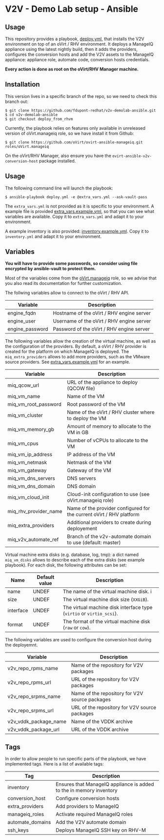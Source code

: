 # V2V - Demo Lab setup - Ansible

## Usage

This repository provides a playbook, [deploy.yml](../blob/master/deploy.yml),
that installs the V2V environment on top of an oVirt / RHV environment. It
deploys a ManageIQ appliance using the latest nightly build, then it adds the
providers, configures the conversion hosts and add the V2V assets to the
ManageIQ appliance: appliance role, automate code, conversion hosts
credentials.

__Every action is done as root on the oVirt/RHV Manager machine.__

## Installation

This version lives in a specific branch of the repo, so we need to check this
branch out:

```
$ git clone https://github.com/fdupont-redhat/v2v-demolab-ansible.git
$ cd v2v-demolab-ansible
$ git checkout deploy_from_rhvm
```

Currently, the playbook relies on features only available in unreleased version
of oVirt.manageiq role, so we have install it from Github:


```
$ git clone https://github.com/oVirt/ovirt-ansible-manageiq.git roles/oVirt.manageiq
```

On the oVirt/RHV Manager, also ensure you have the
`ovirt-ansible-v2v-conversion-host` package installed.

## Usage

The following command line will launch the playbook:

```
$ ansible-playbook deploy.yml -e @extra_vars.yml --ask-vault-pass
```

The `extra_vars.yml` is not provided as it is specific to your environment.
A example file is provided
[extra_vars.example.yml](../blob/deploy_from_rhvm/extra_vars.example.yml), so that you
can see what variables are available. Copy it to `extra_vars.yml` and adapt it
to your environment.

A example inventory is also provided:
[inventory.example.yml](../blob/deploy_from_rhvm/inventory.example.yml). Copy it to
`inventory.yml` and adapt it to your environment.

## Variables

__You will have to provide some passwords, so consider using file encrypted by
ansible-vault to protect them.__

Most of the variables come from the
[oVirt.manageiq](https://github.com/oVirt/ovirt-ansible-manageiq) role, so we
advise that you also read its documentation for further customization.

The follwing variables allow to connect to the oVirt / RHV API.

| Variable        | Description                               |
| --------------- | ----------------------------------------- |
| engine_fqdn     | Hostname of the oVirt / RHV engine server |
| engine_user     | Username of the oVirt / RHV engine server |
| engine_password | Password of the oVirt / RHV engine server |

The following variables allow the creation of the virtual machine, as well as
the configuration of the providers. By default, a oVirt / RHV provider is
created for the platform on which ManageIQ is deployed. The
`miq_extra_providers` allows to add more providers, such as the VMware source
providers. See [extra_vars.example.yml](../blob/master/extra_vars.example.yml)
for an example.

| Variable              | Description                                                          |
| --------------------- | -------------------------------------------------------------------- |
| miq_qcow_url          | URL of the appliance to deploy (QCOW file)                           |
| miq_vm_name           | Name of the VM                                                       |
| miq_vm_root_password  | Root password of the VM                                              |
| miq_vm_cluster        | Name of the oVirt / RHV cluster where to deploy the VM               |
| miq_vm_memory_gb      | Amount of memory to allocate to the VM in GB                         |
| miq_vm_cpus           | Number of vCPUs to allocate to the VM                                |
| miq_vm_ip_address     | IP address of the VM                                                 |
| miq_vm_netmask        | Netmask of the VM                                                    |
| miq_vm_gateway        | Gateway of the VM                                                    |
| miq_vm_dns_servers    | DNS servers                                                          |
| miq_vm_dns_domain     | DNS domain                                                           |
| miq_vm_cloud_init     | Cloud-init configuration to use (see oVirt.manageiq role)            |
| miq_rhv_provider_name | Name of the provider configured for the current oVirt / RHV platform |
| miq_extra_providers   | Additional providers to create during deployement                    |
| miq_v2v_automate_ref  | Branch of the v2v-automate domain to use (default: master)           |

Virtual machine extra disks (e.g. database, log, tmp): a dict named
`miq_vm_disks` allows to describe each of the extra disks (see example
playbook). For each disk, the following attributes can be set:

| Name      | Default value |  Description                                                         |
|-----------|---------------|----------------------------------------------------------------------|
| name      | UNDEF         | The name of the virtual machine disk. i                              |
| size      | UNDEF         | The virtual machine disk size (`XXGiB`).                             |
| interface | UNDEF         | The virtual machine disk interface type (`virtio` or `virtio_scsi`). |
| format    | UNDEF         | The format of the virtual machine disk (`raw` or `cow`).             |

The following variables are used to configure the conversion host during the
deployemnt.

| Variable              | Description                                    |
| --------------------- | ---------------------------------------------- |
| v2v_repo_rpms_name    | Name of the repository for V2V packages        |
| v2v_repo_rpms_url     | URL of the repository for V2V packages         |
| v2v_repo_srpms_name   | Name of the repository for V2V source packages |
| v2v_repo_srpms_url    | URL of the repository for V2V source packages  |
| v2v_vddk_package_name | Name of the VDDK archive                       |
| v2v_vddk_package_url  | URL of the VDDK archive                        |

## Tags

In order to allow people to run specific parts of the playbook, we have
implemented tags. Here is a list of available tags:

| Tag              | Description                                                         |
| ---------------- | ------------------------------------------------------------------- |
| inventory        | Ensures that ManageIQ appliance is added to the in memory inventory |
| conversion_host  | Configure conversion hosts                                          |
| extra_providers  | Add providers to ManageIQ                                           |
| manageiq_roles   | Activate required ManageIQ roles                                    |
| automate_domains | Add the V2V automate domain                                         |
| ssh_keys         | Deploys ManageIQ SSH key on RHV-M                                   |
